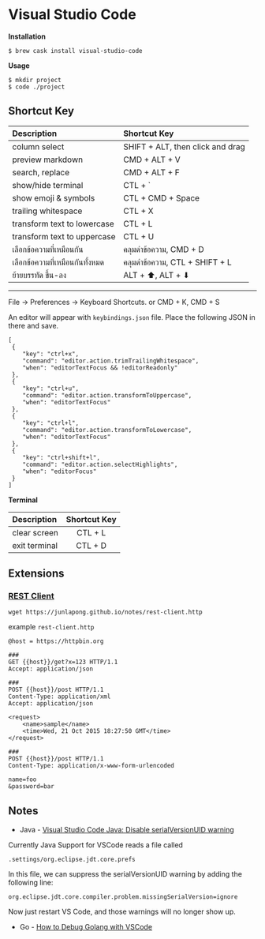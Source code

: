 # Visual Studio Code

__Installation__

```
$ brew cask install visual-studio-code
```

__Usage__

```
$ mkdir project
$ code ./project
```

## Shortcut Key

| Description | Shortcut Key |
|:--|:--|
| column select | SHIFT + ALT, then click and drag |
| preview markdown | CMD + ALT + V |
| search, replace | CMD + ALT + F |
| show/hide terminal | CTL + ` |
| show emoji & symbols | CTL + CMD + Space |
| trailing whitespace | CTL + X |
| transform text to lowercase | CTL + L |
| transform text to uppercase | CTL + U |
| เลือกข้อความที่เหมือนกัน | คลุมดำข้อความ, CMD + D |
| เลือกข้อความที่เหมือนกันทั้งหมด | คลุมดำข้อความ, CTL + SHIFT + L |
| ย้ายบรรทัด ขึ้น-ลง | ALT + ⬆︎, ALT + ⬇︎ |

---

File -> Preferences -> Keyboard Shortcuts. or CMD + K, CMD + S

An editor will appear with `keybindings.json` file. Place the following JSON in there and save.

```
[
 {
    "key": "ctrl+x",
    "command": "editor.action.trimTrailingWhitespace",
    "when": "editorTextFocus && !editorReadonly"
 },
 {
    "key": "ctrl+u",
    "command": "editor.action.transformToUppercase",
    "when": "editorTextFocus"
 },
 {
    "key": "ctrl+l",
    "command": "editor.action.transformToLowercase",
    "when": "editorTextFocus"
 },
 {
    "key": "ctrl+shift+l",
    "command": "editor.action.selectHighlights",
    "when": "editorFocus"
 }
]
```

__Terminal__

| Description | Shortcut Key |
|:--|:--:|
| clear screen | CTL + L |
| exit terminal | CTL + D |

## Extensions

### [REST Client](https://github.com/Huachao/vscode-restclient)

```
wget https://junlapong.github.io/notes/rest-client.http
```

example `rest-client.http`

```
@host = https://httpbin.org

###
GET {{host}}/get?x=123 HTTP/1.1
Accept: application/json

###
POST {{host}}/post HTTP/1.1
Content-Type: application/xml
Accept: application/json

<request>
    <name>sample</name>
    <time>Wed, 21 Oct 2015 18:27:50 GMT</time>
</request>

###
POST {{host}}/post HTTP/1.1
Content-Type: application/x-www-form-urlencoded

name=foo
&password=bar
```

## Notes

- Java - [Visual Studio Code Java: Disable serialVersionUID warning](https://stackoverflow.com/questions/49667888/visual-studio-code-java-disable-serialversionuid-warning)

Currently Java Support for VSCode reads a file called

`.settings/org.eclipse.jdt.core.prefs`

In this file, we can suppress the serialVersionUID warning by adding the following line: 

`org.eclipse.jdt.core.compiler.problem.missingSerialVersion=ignore`

Now just restart VS Code, and those warnings will no longer show up.


- Go - [How to Debug Golang with VSCode](https://74th.github.io/vscode-debug-specs/golang/)
